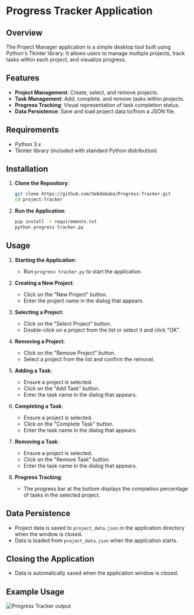 # Progress Tracker Application

## Overview
The Project Manager application is a simple desktop tool built using Python's Tkinter library. It allows users to manage multiple projects, track tasks within each project, and visualize progress.

## Features
- **Project Management**: Create, select, and remove projects.
- **Task Management**: Add, complete, and remove tasks within projects.
- **Progress Tracking**: Visual representation of task completion status.
- **Data Persistence**: Save and load project data to/from a JSON file.

## Requirements
- Python 3.x
- Tkinter library (included with standard Python distribution)

## Installation
1. **Clone the Repository**:
    ```bash
    git clone https://github.com/Sebdababo/Progress-Tracker.git
    cd project-Tracker
    ```
2. **Run the Application**:
    ```bash
    pip install -r requirements.txt
    python progress tracker.py
    ```

## Usage
1. **Starting the Application**: 
   - Run `progress tracker.py` to start the application.
   
2. **Creating a New Project**:
   - Click on the "New Project" button.
   - Enter the project name in the dialog that appears.
   
3. **Selecting a Project**:
   - Click on the "Select Project" button.
   - Double-click on a project from the list or select it and click "OK".
   
4. **Removing a Project**:
   - Click on the "Remove Project" button.
   - Select a project from the list and confirm the removal.
   
5. **Adding a Task**:
   - Ensure a project is selected.
   - Click on the "Add Task" button.
   - Enter the task name in the dialog that appears.
   
6. **Completing a Task**:
   - Ensure a project is selected.
   - Click on the "Complete Task" button.
   - Enter the task name in the dialog that appears.
   
7. **Removing a Task**:
   - Ensure a project is selected.
   - Click on the "Remove Task" button.
   - Enter the task name in the dialog that appears.
   
8. **Progress Tracking**:
   - The progress bar at the bottom displays the completion percentage of tasks in the selected project.

## Data Persistence
- Project data is saved to `project_data.json` in the application directory when the window is closed.
- Data is loaded from `project_data.json` when the application starts.

## Closing the Application
- Data is automatically saved when the application window is closed.

## Example Usage
![Progress Tracker output](https://github.com/user-attachments/assets/7b20a554-a55f-4210-8707-7ac1025a8574)

